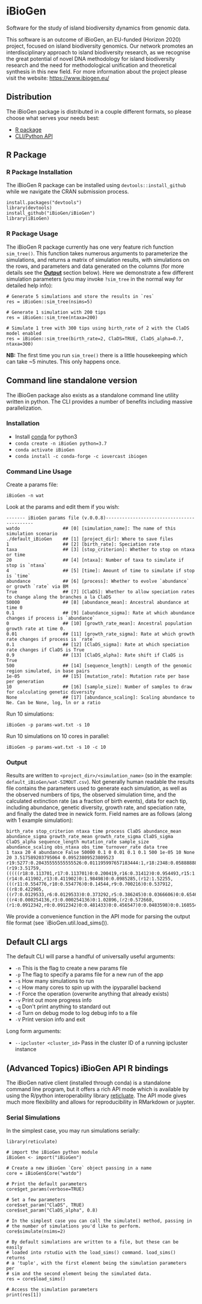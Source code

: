 
# iBioGen
Software for the study of island biodiversity dynamics from genomic data.

This software is an outcome of iBioGen, an EU-funded (Horizon 2020) project,
focused on island biodiversity genomics. Our network promotes an
interdisciplinary approach to island biodiversity research, as we recognise
the great potential of novel DNA methodology for island biodiversity research
and the need for methodological unification and theoretical synthesis in this
new field. For more information about the project please visit the website:
https://www.ibiogen.eu/

## Distribution
The iBioGen package is distributed in a couple different formats, so please
choose what serves your needs best:
 * [R package](#r-package)
 * [CLI/Python API](#command-line-standalone-version)

## R Package

### R Package Installation
The iBioGen R package can be installed using `devtools::install_github` while
we navigate the CRAN submission process.

```
install.packages("devtools")
library(devtools)
install_github("iBioGen/iBioGen")
library(iBioGen)
```

### R Package Usage
The iBioGen R package currently has one very feature rich function `sim_tree()`.
This function takes numerous arguments to parameterize the simulations, and
returns a matrix of simulation results, with simulations on the rows, and parameters
and data generated on the columns (for more details see the **[Output](#output)**
section below). Here we demonstrate a few different simulation parameters (you may
invoke `?sim_tree` in the normal way for detailed help info):

```
# Generate 5 simulations and store the results in `res`
res = iBioGen::sim_tree(nsims=5)

# Generate 1 simulation with 200 tips
res = iBioGen::sim_tree(ntaxa=200)

# Simulate 1 tree with 300 tips using birth_rate of 2 with the ClaDS model enabled
res = iBioGen::sim_tree(birth_rate=2, ClaDS=TRUE, ClaDS_alpha=0.7, ntaxa=300)
```
**NB:** The first time you run `sim_tree()` there is a little housekeeping which
can take ~5 minutes. This only happens once.

## Command line standalone version
The iBioGen package also exists as a standalone command line utility written
in python. The CLI provides a number of benefits including massive parallelization.

### Installation

* Install [conda](https://docs.conda.io/en/latest/miniconda.html) for python3
* `conda create -n iBioGen python=3.7`
* `conda activate iBioGen`
* `conda install -c conda-forge -c iovercast ibiogen`

### Command Line Usage
Create a params file:

    iBioGen -n wat

Look at the params and edit them if you wish:

    ------- iBioGen params file (v.0.0.8)-------------------------------------------
    watdo                ## [0] [simulation_name]: The name of this simulation scenario
    ./default_iBioGen    ## [1] [project_dir]: Where to save files
    1                    ## [2] [birth_rate]: Speciation rate
    taxa                 ## [3] [stop_criterion]: Whether to stop on ntaxa or time
    20                   ## [4] [ntaxa]: Number of taxa to simulate if stop is `ntaxa`
    4                    ## [5] [time]: Amount of time to simulate if stop is `time`
    abundance            ## [6] [process]: Whether to evolve `abundance` or growth `rate` via BM
    True                 ## [7] [ClaDS]: Whether to allow speciation rates to change along the branches a la ClaDS
    50000                ## [8] [abundance_mean]: Ancestral abundance at time 0
    0.1                  ## [9] [abundance_sigma]: Rate at which abundance changes if process is `abundance`
    0                    ## [10] [growth_rate_mean]: Ancestral population growth rate at time 0.
    0.01                 ## [11] [growth_rate_sigma]: Rate at which growth rate changes if process is `rate`
    0.1                  ## [12] [ClaDS_sigma]: Rate at which speciation rate changes if ClaDS is True
    0.9                  ## [13] [ClaDS_alpha]: Rate shift if ClaDS is True
    500                  ## [14] [sequence_length]: Length of the genomic region simulated, in base pairs
    1e-05                ## [15] [mutation_rate]: Mutation rate per base per generation
    10                   ## [16] [sample_size]: Number of samples to draw for calculating genetic diversity
    None                 ## [17] [abundance_scaling]: Scaling abundance to Ne. Can be None, log, ln or a ratio

Run 10 simulations:

    iBioGen -p params-wat.txt -s 10

Run 10 simulations on 10 cores in parallel:

    iBioGen -p params-wat.txt -s 10 -c 10

### Output
Results are written to `<project_dir>/<simulation_name>` (so in the example:
`default_iBioGen/wat-SIMOUT.csv`). Not generally human readable the results
file contains the parameters used to generate each simulation, as well as the
observed numbers of tips, the observed simulation time, and the calculated
extinction rate (as a fraction of birth events), data for each tip, including
abundance, genetic diversity, growth rate, and speciation rate, and finally
the dated tree in newick form. Field names are as follows (along with 1
example simulation):

    birth_rate stop_criterion ntaxa time process ClaDS abundance_mean abundance_sigma growth_rate_mean growth_rate_sigma ClaDS_sigma ClaDS_alpha sequence_length mutation_rate sample_size abundance_scaling obs_ntaxa obs_time turnover_rate data tree
    1 taxa 20 4 abundance False 50000 0.1 0 0.01 0.1 0.1 500 1e-05 10 None 20 3.517589203795064 0.09523809523809523 r19:5277:0.20435555555555526:0.011195997657183444:1,r18:2348:0.05888888888888879:0.010817643664283555:1,r17:3445:0.1972000000000004:0.00976585185590869:1,r16:977:0.11759999999999997:0.00956274991175375:1,r15:61:0.0031999999999999997:0.011362725225983333:1,r14:16539:0.4827111111111095:0.017471769225183797:1,r13:23182:0.6710666666666577:0.021756148739551756:1,r12:348:0.005466666666666666:0.02736456054653283:1,r11:515:0.0124:0.03659168443387108:1,r10:2466:0.04511111111111108:0.03861433944456937:1,r9:52:0.001911111111111111:0.04392777318481233:1,r8:357:0.009111111111111113:0.027613860772168673:1,r7:15:0.0:0.025752062822845163:1,r6:36:0.0008:0.02570337859771903:1,r5:4:0.0:0.02775490802853657:1,r4:402:0.01315555555555556:0.03211086569690778:1,r3:492:0.015644444444444443:0.03210550065408781:1,r2:63:0.005777777777777779:0.027595814541259815:1,r1:21:0.002888888888888889:0.03269135509654675:1,r0:14:0.0013333333333333335:0.03347975613277858:1 (r19:3.51759,(((((r18:0.113701,r17:0.113701)0:0.200419,r16:0.31412)0:0.954493,r15:1.26861)0:1.12827,(r14:0.411902,r13:0.411902)0:1.98498)0:0.0985285,(r12:1.52255,(((r11:0.554776,r10:0.554776)0:0.14544,r9:0.700216)0:0.537912,((r8:0.422905,((r7:0.0129533,r6:0.0129533)0:0.373292,r5:0.386245)0:0.0366606)0:0.654669,((r4:0.000254136,r3:0.000254136)0:1.02896,(r2:0.572668,(r1:0.0912342,r0:0.0912342)0:0.481433)0:0.456547)0:0.0483598)0:0.160554)0:0.284423)0:0.972855)0:1.02218);

We provide a convenience function in the API mode for parsing the output file
format (see `iBioGen.util.load_sims()).

## Default CLI args
The default CLI will parse a handful of universally useful arguments:
* `-n`  This is the flag to create a new params file
* `-p`  The flag to specify a params file for a new run of the app
* `-s`  How many simulations to run
* `-c`  How many cores to spin up with the ipyparallel backend
* `-f`  Force the operation (overwrite anything that already exists)
* `-v`  Print out more progress info
* `-q`  Don't print anything to standard out
* `-d`  Turn on debug mode to log debug info to a file
* `-V`  Print version info and exit

Long form arguments:

* `--ipcluster <cluster_id>`    Pass in the cluster ID of a running ipcluster instance

## (Advanced Topics) iBioGen API R bindings
The iBioGen native client (installed through conda) is a standalone command line
program, but it offers a rich API mode which is available by using the R/python
interoperability library [reticluate](https://rstudio.github.io/reticulate/).
The API mode gives much more flexibility and allows for reproducibility in
RMarkdown or juypter.

### Serial Simulations
In the simplest case, you may run simulations serially:

    library(reticulate)

    # import the iBioGen python module
    iBioGen <- import("iBioGen")

    # Create a new iBioGen `Core` object passing in a name
    core = iBioGen$Core("watdo")

    # Print the default parameters
    core$get_params(verbose=TRUE)

    # Set a few parameters
    core$set_param("ClaDS", TRUE)
    core$set_param("ClaDS_alpha", 0.8)

    # In the simplest case you can call the simulate() method, passing in
    # the number of simulations you'd like to perform.
    core$simulate(nsims=2)

    # By default simulations are written to a file, but these can be easily
    # loaded into rstudio with the load_sims() command. load_sims() returns
    # a 'tuple', with the first element being the simulation parameters per
    # sim and the second element being the simulated data.
    res = core$load_sims()

    # Access the simulation parameters
    print(res[1])
